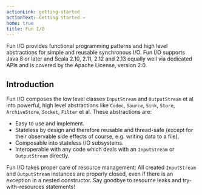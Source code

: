```yaml
---
actionLink: getting-started
actionText: Getting Started →
home: true
title: Fun I/O
---
```


Fun I/O provides functional programming patterns and high level abstractions for simple and reusable synchronous I/O.
Fun I/O supports Java 8 or later and Scala 2.10, 2.11, 2.12 and 2.13 equally well via dedicated APIs and is covered by
the Apache License, version 2.0.

## Introduction

Fun I/O composes the low level classes `InputStream` and `OutputStream` et al into powerful, high level abstractions 
like `Codec`, `Source`, `Sink`, `Store`, `ArchiveStore`, `Socket`, `Filter` et al.
These abstractions are:

+ Easy to use and implement.
+ Stateless by design and therefore reusable and thread-safe (except for their observable side effects of course, e.g.
  writing data to a file).
+ Composable into stateless I/O subsystems.
+ Interoperable with any code which deals with an `InputStream` or `OutputStream` directly.

Fun I/O takes proper care of resource management: All created `InputStream` and `OutputStream` instances are properly 
closed, even if there is an exception in a nested constructor.
Say goodbye to resource leaks and try-with-resources statements!

